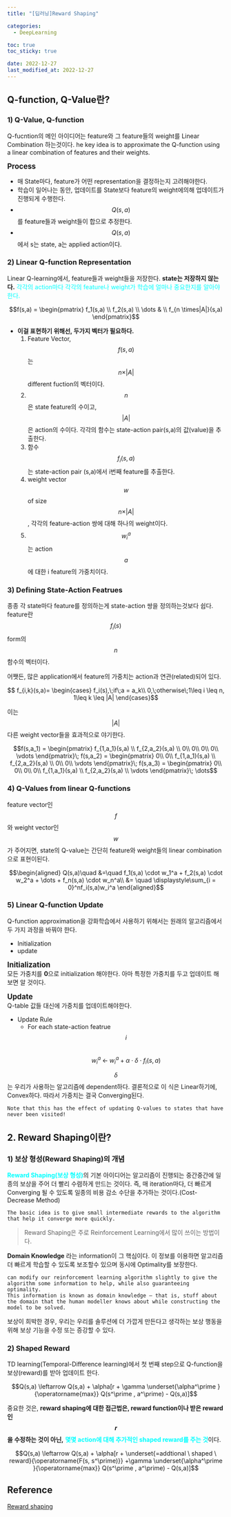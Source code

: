 ```yaml
---
title: "[딥러닝]Reward Shaping"

categories: 
  - DeepLearning

toc: true
toc_sticky: true

date: 2022-12-27
last_modified_at: 2022-12-27 
---
```

## Q-function, Q-Value란?

### 1) Q-Value, Q-function
Q-fucntion의 메인 아이디어는 feature와 그 feature들의 weight를 Linear Combination 하는것이다.
he key idea is to approximate the Q-function using a linear combination of features and their weights.

<span style = "font-size:120%">**Process**</span>  
- 매 State마다, feature가 어떤 representation을 결정하는지 고려해야한다.
- 학습이 일어나는 동안, 업데이트를 State보다 feature의 weight에의해 업데이트가 진행되게 수행한다.
- $$Q(s,a)$$를 feature들과 weight들이 합으로 추정한다. 
- $$Q(s,a)$$에서 s는 state, a는 applied action이다.

### 2) Linear Q-function Representation 
Linear Q-learning에서, feature들과 weight들을 저장한다. **state는 저장하지 않는다.** <span style = "color:aqua">각각의 action마다
각각의 feature나 weight가 학습에 얼마나 중요한지를 알아야 한다.</span>

<center>$$f(s,a) =
\begin{pmatrix}
f_1(s,a) \\
f_2(s,a) \\
\dots  & \\
f_{n \times|A|}(s,a) 
\end{pmatrix}$$</center>

- **이걸 표현하기 위해선, 두가지 벡터가 필요하다.**  
  1) Feature Vector, $$f(s,a)$$는 $$n \times \vert A \vert$$ different fuction의 벡터이다.   
  2) $$n$$은 state feature의 수이고, $$\vert A \vert$$은 action의 수이다. 각각의 함수는 state-action pair(s,a)의 값(value)을 추출한다.  
  3) 함수 $$f_i(s,a)$$는 state-action pair (s,a)에서 i번째 feature를 추출한다.    
  4) weight vector $$w$$ of size $$n \times \vert A \vert$$, 각각의 feature-action 쌍에 대해 하나의 weight이다.  
  5) $$w_i^a$$는 action $$a$$에 대한 i feature의 가중치이다.  

### 3) Defining State-Action Featrues
종종 각 state마다 feature를 정의하는게 state-action 쌍을 정의하는것보다 쉽다. feature란 $$f_i(s)$$form의 $$n$$함수의 벡터이다.

어쨋든, 많은 application에서 feature의 가중치는 action과 연관(related)되어 있다.

<center>$$ f_{i,k}(s,a)=
\begin{cases}
f_i(s),\;if\;a = a_k\\
0,\;otherwise\;1\leq i \leq n, 1\leq k \leq |A|
\end{cases}$$</center>


이는 $$\vert A \vert$$ 다른 weight vector들을 효과적으로 야기한다.  
<center>$$f(s,a_1) =
\begin{pmatrix}
f_{1,a_1}(s,a) \\
f_{2,a_2}(s,a) \\
0\\
0\\
0\\
0\\
\vdots
\end{pmatrix}\; f(s,a_2) =
\begin{pmatrix}
0\\
0\\
f_{1,a_1}(s,a) \\
f_{2,a_2}(s,a) \\
0\\
0\\
\vdots
\end{pmatrix}\;  f(s,a_3) =
\begin{pmatrix}
0\\
0\\
0\\
0\\
f_{1,a_1}(s,a) \\
f_{2,a_2}(s,a) \\
\vdots
\end{pmatrix}\; \dots$$</center>

### 4) Q-Values from linear Q-functions
feature vector인 $$f$$와 weight vector인 $$w$$가 주어지면, state의 Q-value는 간단히 feature와 weight들의 linear combination으로 표현이된다.  
<center>
$$\begin{aligned} 
Q(s,a)\quad &=\quad f_1(s,a) \cdot w_1^a + f_2(s,a) \cdot w_2^a + \dots + f_n(s,a) \cdot w_n^a\\  
&= \quad  \displaystyle\sum_{i = 0}^nf_i(s,a)w_i^a
\end{aligned}$$</center>  

### 5) Linear Q-function Update  
Q-function approximation을 강화학습에서 사용하기 위해서는 원래의 알고리즘에서 두 가지 과정을 바꿔야 한다.

- Initialization
- update

<span style = "font-size:120%">**Initialization**</span>  
모든 가중치를 **0**으로 initialization 해야한다. 아마 특정한 가중치를 두고 업데이트 해보면 알 것이다.

<span style = "font-size:120%">**Update**</span>  
Q-table 값들 대신에 가중치를 업데이트해야한다.
- Update Rule
  - For each state-action featrue $$i$$  
    $$w_i^a \; \leftarrow \; w_i^a + \alpha \cdot \delta \cdot f_i(s,a) $$

$$\delta$$는 우리가 사용하는 알고리즘에 dependent하다. 결론적으로 이 식은 Linear하기에, Convex하다.
따라서 가중치는 결국 Converging된다.

```
Note that this has the effect of updating Q-values to states that have never been visited!
```

## 2. Reward Shaping이란?

### 1) 보상 형성(Reward Shaping)의 개념
<span style = "color:aqua">**Reward Shaping(보상 형성)**</span>의 기본 아이디어는 알고리즘이 진행되는 중간중간에 일종의 보상을 주어 더 빨리 수렴하게 만드는 것이다.
즉, 매 iteration마다, 더 빠르게 Converging 될 수 있도록 일종의 비용 감소 수단을 추가하는 것이다.(Cost-Decrease Method)
```
The basic idea is to give small intermediate rewards to the algorithm that help it converge more quickly.
```

> Reward Shaping은 주로 Reinforcement Learning에서 많이 쓰이는 방법이다.

**Domain Knowledge** 라는 information이 그 핵심이다. 이 정보를 이용하면 알고리즘 더 빠르게 학습할 수 있도록 보조할수 있으며 동시에 Optimality를 보장한다.
```
can modify our reinforcement learning algorithm slightly to give the algorithm some information to help, while also guaranteeing optimality.
This information is known as domain knowledge — that is, stuff about the domain that the human modeller knows about while constructing the model to be solved.
```

보상이 희박한 경우, 우리는 우리를 솔루션에 더 가깝게 만든다고 생각하는 보상 행동을 위해 보상 기능을 수정 또는 증강할 수 있다.

### 2) Shaped Reward
TD learning(Temporal-Difference learning)에서 첫 번째 step으로 Q-function을 보상(reward)를 받아 업데이트 한다.  
<center>$$Q(s,a) \leftarrow Q(s,a) + \alpha[r + \gamma \underset{\alpha^\prime }{\operatorname{max}} Q(s^\prime , a^\prime) - Q(s,a)]$$</center>

중요한 것은, **reward shaping에 대한 접근법은, reward function이나 받은 reward 인 $$r$$을 수정하는 것이 아닌,** <span style = "color:aqua">**몇몇 action에 대해 추가적인 shaped reward를 주는 것**</span>이다.  
<span style = "font-size:120%"><center>$$Q(s,a) \leftarrow Q(s,a) + \alpha[r + \underset{=addtional \ shaped \ reward}{\operatorname{F(s, s^\prime)}} +\gamma \underset{\alpha^\prime }{\operatorname{max}} Q(s^\prime , a^\prime) - Q(s,a)]$$</center></span>


## Reference
[Reward shaping](https://gibberblot.github.io/rl-notes/single-agent/reward-shaping.html)

